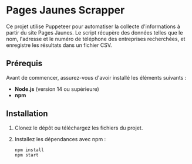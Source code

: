 # Pages Jaunes Scrapper

Ce projet utilise Puppeteer pour automatiser la collecte d'informations à partir du site Pages Jaunes. Le script récupère des données telles que le nom, l'adresse et le numéro de téléphone des entreprises recherchées, et enregistre les résultats dans un fichier CSV.

## Prérequis

Avant de commencer, assurez-vous d'avoir installé les éléments suivants :

- **Node.js** (version 14 ou supérieure)
- **npm**

## Installation

1. Clonez le dépôt ou téléchargez les fichiers du projet.
2. Installez les dépendances avec npm :

   ```bash
   npm install
   npm start
